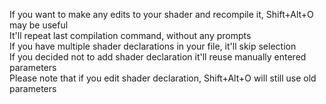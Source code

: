 If you want to make any edits to your shader and recompile it, Shift+Alt+O may be useful  
It'll repeat last compilation command, without any prompts  
If you have multiple shader declarations in your file, it'll skip selection  
If you decided not to add shader declaration it'll reuse manually entered parameters  
Please note that if you edit shader declaration, Shift+Alt+O will still use old parameters